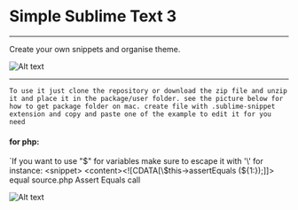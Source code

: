 # Simple Sublime Text 3
---

Create your own snippets and organise theme.

![Alt text](https://github.com/madeny/snippets/blob/master/assets/cnv.gif?sanitize=true)

---

`To use it just clone the repository or download the zip file and unzip it and place it in the package/user folder. see the picture below for how to get package folder on mac.
create file with .sublime-snippet extension and copy and paste one of the example to edit it for you need`

#### for php:
`If you want to use "$" for variables make sure to escape it with '\'
for instance: 
<snippet>
    <content><![CDATA[\$this->assertEquals (${1:});]]></content>
    <tabTrigger>equal</tabTrigger>
    <scope>source.php</scope>
    <description>Assert Equals call</description>
</snippet>

![Alt text](https://github.com/madeny/snippets/blob/master/assets/pk.png?sanitize=true)


